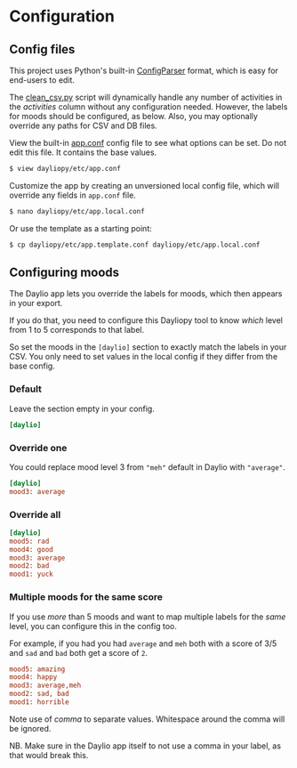 # Configuration


## Config files

This project uses Python's built-in [ConfigParser](https://docs.python.org/3/library/configparser.html) format, which is easy for end-users to edit.

The [clean_csv.py][] script will dynamically handle any number of activities in the _activities_ column without any configuration needed. However, the labels for moods should be configured, as below. Also, you may optionally override any paths for CSV and DB files.

View the built-in [app.conf][] config file to see what options can be set. Do not edit this file. It contains the base values.

[clean_csv.py]: https://github.com/MichaelCurrin/daylio-csv-parser/blob/master/dayliopy/clean_csv.py
[app.conf]: https://github.com/MichaelCurrin/daylio-csv-parser/blob/master/dayliopy/etc/app.conf

```bash
$ view dayliopy/etc/app.conf
```

Customize the app by creating an unversioned local config file, which will override any fields in `app.conf` file.

```sh
$ nano dayliopy/etc/app.local.conf
```

Or use the template as a starting point:

```sh
$ cp dayliopy/etc/app.template.conf dayliopy/etc/app.local.conf
```


## Configuring moods

The Daylio app lets you override the labels for moods, which then appears in your export.

If you do that, you need to configure this Dayliopy tool to know _which_ level from 1 to 5 corresponds to that label.

So set the moods in the `[daylio]` section to exactly match the labels in your CSV. You only need to set values in the local config if they differ from the base config.

### Default

Leave the section empty in your config.

```ini
[daylio]
```

### Override one

You could replace mood level 3 from `"meh"` default in Daylio with `"average"`.

```ini
[daylio]
mood3: average
```

### Override all

```ini
[daylio]
mood5: rad
mood4: good
mood3: average
mood2: bad
mood1: yuck
```

### Multiple moods for the same score

If you use _more_ than 5 moods and want to map multiple labels for the _same_ level, you can configure this in the config too.

For example, if you had you had `average` and `meh` both with a score of 3/5 and `sad` and `bad` both get a score of `2`.

```ini
mood5: amazing
mood4: happy
mood3: average,meh
mood2: sad, bad
mood1: horrible
```

Note use of _comma_ to separate values. Whitespace around the comma will be ignored.

NB. Make sure in the Daylio app itself to not use a comma in your label, as that would break this.
